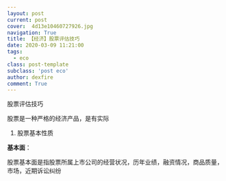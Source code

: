 ```yaml
---
layout: post
current: post
cover:  4d13e10460727926.jpg
navigation: True
title: 【经济】股票评估技巧
date: 2020-03-09 11:21:00
tags:
  - eco
class: post-template
subclass: 'post eco'
author: dexfire
comment: True
---
```


股票评估技巧

股票是一种严格的经济产品，是有实际

1. 股票基本性质

**基本面**：

股票基本面是指股票所属上市公司的经营状况，历年业绩，融资情况，商品质量，市场，近期诉讼纠纷

